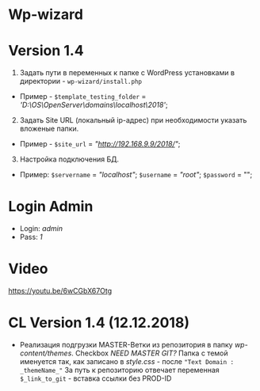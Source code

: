 # Wp-wizard
# Version 1.4
1. Задать пути в переменных к папке с WordPress установками в директории - `wp-wizard/install.php`
- Пример - ```$template_testing_folder``` = _'D:\OS\OpenServer\domains\localhost\2018'_;

2. Задать Site URL (локальный ip-адрес) при необходимости указать вложеные папки.
- Пример - ```$site_url``` = _"http://192.168.9.9/2018/"_;

3. Настройка подключения БД.
- Пример:
```$servername``` = _"localhost"_;
```$username``` = _"root"_;
```$password``` = "";

# Login Admin

- Login: _admin_
- Pass: _1_

# Video
https://youtu.be/6wCGbX67Otg

# CL Version 1.4 (12.12.2018)
- Реализация подгрузки MASTER-Ветки из репозитория в папку _wp-content/themes_. Checkbox _NEED MASTER GIT?_
Папка с темой именуется так, как записано в _style.css_ - после ```"Text Domain : _themeName_"```
За путь к репозиторию отвечает переменная ```$_link_to_git``` - вставка ссылки без PROD-ID